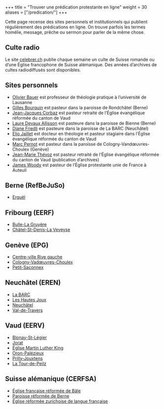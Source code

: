 +++
title = "Trouver une prédication protestante en ligne"
weight = 30
aliases = ["/predication/"]
+++

Cette page recense des sites personnels et institutionnels qui publient régulièrement des prédications en ligne. On trouve parfois les termes homélie, message, prêche ou sermon pour parler de la même chose.

## Culte radio

Le site [celebrer.ch](https://www.celebrer.ch/) publie chaque semaine un culte de Suisse romande ou d’une Église francophone de Suisse alémanique. Des années d’archives de cultes radiodiffusés sont disponibles.

## Sites personnels

- [Olivier Bauer](https://olivierbauer.org/predications/) est professeur de théologie pratique à l’université de Lausanne
- [Gilles Bourquin](https://gillesbourquin.ch/category/predications/) est pasteur dans la paroisse de Rondchâtel (Berne)
- [Jean-Jacques Corbaz](http://textesdejjcorbaz.blogspot.com/) est pasteur retraité de l’Église évangélique réformée du canton de Vaud
- [Laure Devaux Allisson](https://lauredevaux.ch/category/celebrations/) est pasteure dans la paroisse de Bienne (Berne)
- [Diane Friedli](https://dianefriedli.ch/category/predication/) est pasteure dans la paroisse de La BARC (Neuchâtel)
- [Elio Jaillet](https://eliojaillet.ch/category/predication/) est docteur en théologie et pasteur stagiaire dans l’Église évangélique réformée du canton de Vaud
- [Marc Pernot](http://marcpernot.net/) est pasteur dans la paroisse de Cologny-Vandœuvres-Choulex (Genève)
- [Jean-Marie Thévoz](http://clamans.hautetfort.com/) est pasteur retraité de l’Église évangélique réformée du canton de Vaud (publication d’archives)
- [James Woody](https://espritdeliberte.leswoody.net/category/predication/) est pasteur de l’Église protestante unie de France à Auteuil

## Berne (RefBeJuSo)

- [Erguël](https://referguel.ch/accueil/)

## Fribourg (EERF)

- [Bulle-La Gruyère](https://eglise-bulle.ch/project/cultes/)
- [Châtel-St-Denis-La Veveyse](https://www.protestant-laveveyse.ch/ressources/#predications)

## Genève (EPG)

- [Centre-ville Rive gauche](https://centre-ville-rive-gauche.epg.ch/multimedia/cultes-et-predications/)
- [Cologny-Vadœuvres-Choulex](https://colvancho.epg.ch/?page_id=8)
- [Petit-Saconnex](https://petit-saconnex.epg.ch/predications/)

## Neuchâtel (EREN)

- [La BARC](https://www.eren.ch/barc/category/cultes/)
- [Les Hautes Joux](https://www.eren.ch/hautesjoux/category/predication/)
- [Neuchâtel](https://www.eren.ch/neuchatel/category/predications/)
- [Val-de-Travers](https://paroissereformeevaldetravers.wordpress.com/category/predications/)

## Vaud (EERV)

- [Blonay-St-Légier](https://www.eerv.ch/region/riviera-pays-denhaut/blonay-saint-legier/activites/nos-predications)
- [Jorat](https://www.eerv.ch/region/la-broye/jorat/activites/spiritualite/toutes-les-predications)
- [Église Martin Luther King](https://www.eerv.ch/activites-cantonales/eglise-martin-luther-king-lausanne/activites/predications/)
- [Oron-Palézieux](https://www.eerv.ch/region/la-broye/oron-palezieux/activites/celebrations/predications-des-cultes)
- [Prilly-Jouxtens](https://www.eerv.ch/region/les-chamberonnes/prilly-jouxtens/pratique/meditations-et-predications)
- [La Tour-de-Peilz](https://www.eerv.ch/region/riviera-pays-denhaut/la-tour-de-peilz/pratique/predications)

## Suisse alémanique (CERFSA)

- [Église française réformée de Bâle](https://www.erk-bs.ch/kg/eglise/predications)
- [Paroisse réformée de Berne](https://www.egliserefberne.ch/fr/celebrer/predications-49.html)
- [Église réformée zurichoise de langue française](https://www.erfz.ch/tlcharger/prdications/2024/)
